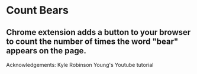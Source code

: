 # Count Bears

## Chrome extension adds a button to your browser to count the number of times the word "bear" appears on the page. 


Acknowledgements: Kyle Robinson Young's Youtube tutorial